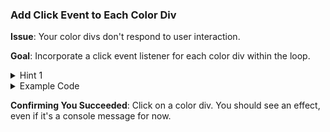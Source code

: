 ### **Add Click Event to Each Color Div**

**Issue**: Your color divs don't respond to user interaction.

**Goal**: Incorporate a click event listener for each color div within the loop.

<details>
<summary>Hint 1</summary>
Consider the `addEventListener` method.
</details>

<details>
<summary>Example Code</summary>

Always keep your code within the loop context.

```javascript
for (let index = 0; index < colorList.length; index++) {
  let shadeDiv = document.createElement("div");
  shadeDiv.style.backgroundColor = colorList[index];
  chosenContainer.appendChild(shadeDiv);
  shadeDiv.addEventListener("click", function () {
    // Your logic for handling the click event
  });
}
```

</details>

**Confirming You Succeeded**: Click on a color div. You should see an effect, even if it's a console message for now.
